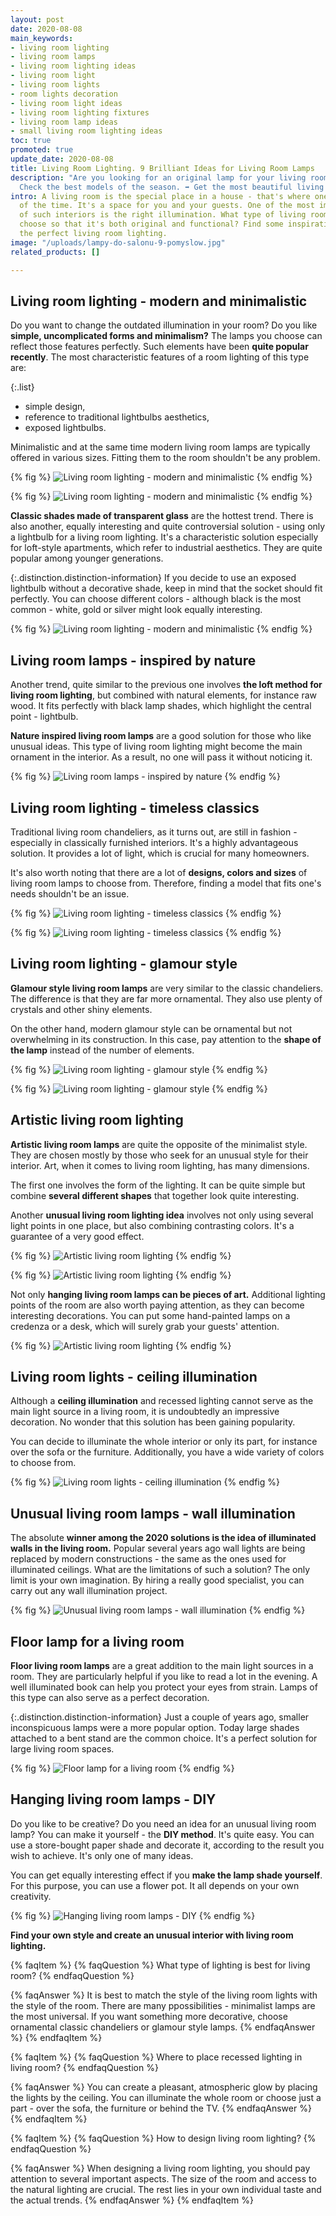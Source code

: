 ```yaml
---
layout: post
date: 2020-08-08
main_keywords:
- living room lighting
- living room lamps
- living room lighting ideas
- living room light
- living room lights
- room lights decoration
- living room light ideas
- living room lighting fixtures
- living room lamp ideas
- small living room lighting ideas
toc: true
promoted: true
update_date: 2020-08-08
title: Living Room Lighting. 9 Brilliant Ideas for Living Room Lamps
description: "Are you looking for an original lamp for your living room? \U0001F4A1
  Check the best models of the season. ➡️ Get the most beautiful living room lighting."
intro: A living room is the special place in a house - that's where one spends most
  of the time. It's a space for you and your guests. One of the most important elements
  of such interiors is the right illumination. What type of living room lights to
  choose so that it's both original and functional? Find some inspiration and choose
  the perfect living room lighting.
image: "/uploads/lampy-do-salonu-9-pomyslow.jpg"
related_products: []

---
```

## Living room lighting - modern and minimalistic

Do you want to change the outdated illumination in your room? Do you like **simple, uncomplicated forms and minimalism?** The lamps you choose can reflect those features perfectly. Such elements have been **quite popular recently**. The most characteristic features of a room lighting of this type are:

{:.list}

* simple design,
* reference to traditional lightbulbs aesthetics,
* exposed lightbulbs.

Minimalistic and at the same time modern living room lamps are typically offered in various sizes. Fitting them to the room shouldn't be any problem.

{% fig %}
![Living room lighting - modern and minimalistic](/uploads/lampy_do_salonu_nowoczesne_minimalistyczne_1.jpg "Living room lighting - modern and minimalistic")
{% endfig %}

{% fig %}
![Living room lighting - modern and minimalistic](/uploads/lampy_do_salonu_nowoczesne_minimalistyczne_3.jpg "Living room lighting - modern and minimalistic")
{% endfig %}

**Classic shades made of transparent glass** are the hottest trend. There is also another, equally interesting and quite controversial solution - using only a lightbulb for a living room lighting. It's a characteristic solution especially for loft-style apartments, which refer to industrial aesthetics. They are quite popular among younger generations.

{:.distinction.distinction-information}
If you decide to use an exposed lightbulb without a decorative shade, keep in mind that the socket should fit perfectly. You can choose different colors - although black is the most common - white, gold or silver might look equally interesting.

{% fig %}
![Living room lighting - modern and minimalistic](/uploads/lampy_do_salonu_nowoczesne_minimalistyczne_2.jpg "Living room lighting - modern and minimalistic")
{% endfig %}

## Living room lamps - inspired by nature

Another trend, quite similar to the previous one involves **the loft method for living room lighting**, but combined with natural elements, for instance raw wood. It fits perfectly with black lamp shades, which highlight the central point - lightbulb.

**Nature inspired living room lamps** are a good solution for those who like unusual ideas. This type of living room lighting might become the main ornament in the interior. As a result, no one will pass it without noticing it.

{% fig %}
![Living room lamps - inspired by nature](/uploads/lampy_do_salonu_nowoczesne_minimalistyczne_4.jpg "Living room lamps - inspired by nature")
{% endfig %}

## Living room lighting - timeless classics

Traditional living room chandeliers, as it turns out, are still in fashion - especially in classically furnished interiors. It's a highly advantageous solution. It provides a lot of light, which is crucial for many homeowners.

It's also worth noting that there are a lot of **designs, colors and sizes** of living room lamps to choose from. Therefore, finding a model that fits one's needs shouldn't be an issue.

{% fig %}
![Living room lighting - timeless classics](/uploads/tradycyjne_lampy_do_salonu_1.jpg "Living room lighting - timeless classics")
{% endfig %}

{% fig %}
![Living room lighting - timeless classics](/uploads/tradycyjne_lampy_do_salonu_2.jpg "Living room lighting - timeless classics")
{% endfig %}

## Living room lighting - glamour style

**Glamour style living room lamps** are very similar to the classic chandeliers. The difference is that they are far more ornamental. They also use plenty of crystals and other shiny elements.

On the other hand, modern glamour style can be ornamental but not overwhelming in its construction. In this case, pay attention to the **shape of the lamp** instead of the number of elements.

{% fig %}
![Living room lighting - glamour style](/uploads/lampy_do_salonu_styl_glamour_1.jpg "Living room lighting - glamour style")
{% endfig %}

{% fig %}
![Living room lighting - glamour style](/uploads/lampy_do_salonu_styl_glamour_2.jpg "Living room lighting - glamour style")
{% endfig %}

## Artistic living room lighting

**Artistic living room lamps** are quite the opposite of the minimalist style. They are chosen mostly by those who seek for an unusual style for their interior. Art, when it comes to living room lighting, has many dimensions.

The first one involves the form of the lighting. It can be quite simple but combine **several different shapes** that together look quite interesting.

Another **unusual living room lighting idea** involves not only using several light points in one place, but also combining contrasting colors. It's a guarantee of a very good effect.

{% fig %}
![Artistic living room lighting](/uploads/lampy_do_salonu_artystyczne_1.jpg "Artistic living room lighting")
{% endfig %}

{% fig %}
![Artistic living room lighting](/uploads/lampy_do_salonu_artystyczne_4.jpg "Artistic living room lighting")
{% endfig %}

Not only **hanging living room lamps can be pieces of art.** Additional lighting points of the room are also worth paying attention, as they can become interesting decorations. You can put some hand-painted lamps on a credenza or a desk, which will surely grab your guests' attention.

{% fig %}
![Artistic living room lighting](/uploads/lampy_do_salonu_artystyczne_2.jpg "Artistic living room lighting")
{% endfig %}

## Living room lights - ceiling illumination

Although a **ceiling illumination** and recessed lighting cannot serve as the main light source in a living room, it is undoubtedly an impressive decoration. No wonder that this solution has been gaining popularity.

You can decide to illuminate the whole interior or only its part, for instance over the sofa or the furniture. Additionally, you have a wide variety of colors to choose from.

{% fig %}
![Living room lights - ceiling illumination](/uploads/lampy_do_salonu_podswietlenie_sufitu_1.jpg "Living room lights - ceiling illumination")
{% endfig %}

## Unusual living room lamps - wall illumination

The absolute **winner among the 2020 solutions is the idea of illuminated walls in the living room.** Popular several years ago wall lights are being replaced by modern constructions - the same as the ones used for illuminated ceilings. What are the limitations of such a solution? The only limit is your own imagination. By hiring a really good specialist, you can carry out any wall illumination project.

{% fig %}
![Unusual living room lamps - wall illumination](/uploads/nietypowe_podswietlenie_salon_1.jpg "Unusual living room lamps - wall illumination")
{% endfig %}

## Floor lamp for a living room

**Floor living room lamps** are a great addition to the main light sources in a room. They are particularly helpful if you like to read a lot in the evening. A well illuminated book can help you protect your eyes from strain. Lamps of this type can also serve as a perfect decoration.

{:.distinction.distinction-information}
Just a couple of years ago, smaller inconspicuous lamps were a more popular option. Today large shades attached to a bent stand are the common choice. It's a perfect solution for large living room spaces.

{% fig %}
![Floor lamp for a living room](/uploads/lampy_podlogowe_do_salonu_1.jpg "Floor lamp for a living room")
{% endfig %}

## Hanging living room lamps - DIY

Do you like to be creative? Do you need an idea for an unusual living room lamp? You can make it yourself - the **DIY method**. It's quite easy. You can use a store-bought paper shade and decorate it, according to the result you wish to achieve. It's only one of many ideas.

You can get equally interesting effect if you **make the lamp shade yourself**. For this purpose, you can use a flower pot. It all depends on your own creativity.

{% fig %}
![Hanging living room lamps - DIY](/uploads/lampy_do_salonu_proste_diy_1.jpg "Hanging living room lamps - DIY")
{% endfig %}

**Find your own style and create an unusual interior with living room lighting.**

{% faqItem %}
{% faqQuestion %}
What type of lighting is best for living room?
{% endfaqQuestion %}

{% faqAnswer %}
It is best to match the style of the living room lights with the style of the room. There are many ppossibilities - minimalist lamps are the most universal. If you want something more decorative, choose ornamental classic chandeliers or glamour style lamps.
{% endfaqAnswer %}
{% endfaqItem %}

{% faqItem %}
{% faqQuestion %}
Where to place recessed lighting in living room?
{% endfaqQuestion %}

{% faqAnswer %}
You can create a pleasant, atmospheric glow by placing the lights by the ceiling. You can illuminate the whole room or choose just a part - over the sofa, the furniture or behind the TV.
{% endfaqAnswer %}
{% endfaqItem %}

{% faqItem %}
{% faqQuestion %}
How to design living room lighting?
{% endfaqQuestion %}

{% faqAnswer %}
When designing a living room lighting, you should pay attention to several important aspects. The size of the room and access to the natural lighting are crucial. The rest lies in your own individual taste and the actual trends.
{% endfaqAnswer %}
{% endfaqItem %}